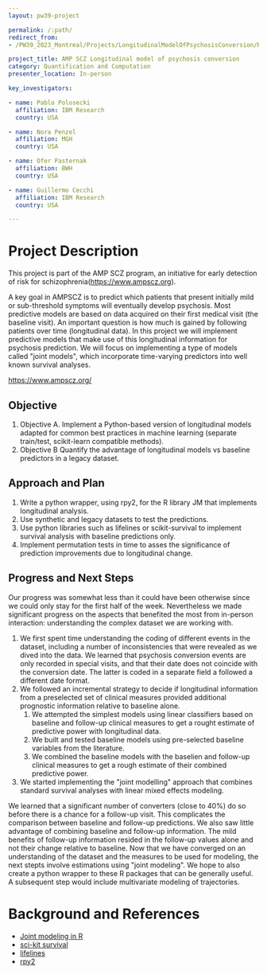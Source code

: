 ```yaml
---
layout: pw39-project

permalink: /:path/
redirect_from:
- /PW39_2023_Montreal/Projects/LongitudinalModelOfPsychosisConversion/README.html

project_title: AMP SCZ Longitudinal model of psychosis conversion
category: Quantification and Computation
presenter_location: In-person

key_investigators:

- name: Pablo Polosecki
  affiliation: IBM Research
  country: USA

- name: Nora Penzel
  affiliation: MGH
  country: USA

- name: Ofer Pasternak
  affiliation: BWH
  country: USA

- name: Guillermo Cecchi
  affiliation: IBM Research
  country: USA

---
```


# Project Description

<!-- Add a short paragraph describing the project. -->

This project is part of the AMP SCZ program, an initiative for early detection of risk for schizophrenia(<https://www.ampscz.org>).

A key goal in AMPSCZ is to predict which patients that present initially mild or sub-threshold symptoms will eventually develop psychosis. Most predictive models are based on data acquired on their first medical visit (the baseline visit). An important question is how much is gained by following patients over time (longitudinal data). In this project we will implement predictive models that make use of this longitudinal information for psychosis prediction. We will focus on implementing a type of models called "joint models", which incorporate time-varying predictors into well known survival analyses.

https://www.ampscz.org/

## Objective

<!-- Describe here WHAT you would like to achieve (what you will have as end result). -->

1.  Objective A. Implement a Python-based version of longitudinal models adapted for common best practices in machine learning (separate train/test, scikit-learn compatible methods).
2.  Objective B Quantify the advantage of longitudinal models vs baseline predictors in a legacy dataset.

## Approach and Plan

<!-- Describe here HOW you would like to achieve the objectives stated above. -->

1.  Write a python wrapper, using rpy2, for the R library JM that implements longitudinal analysis.
2.  Use synthetic and legacy datasets to test the predictions.
3.  Use python libraries such as lifelines or scikit-survival to implement survival analysis with baseline predictions only.
4.  Implement permutation tests in time to asses the significance of prediction improvements due to longitudinal change.

## Progress and Next Steps

<!-- Update this section as you make progress, describing of what you have ACTUALLY DONE.
     If there are specific steps that you could not complete then you can describe them here, too. -->
Our progress was somewhat less than it could have been otherwise since we could only stay for the first half of the week. Nevertheless we made significant progress on the aspects that benefited the most from in-person interaction: understanding the complex dataset we are working with.
1.  We first spent time understanding the coding of different events in the dataset, including a number of inconsistencies that were revealed as we dived into the data. We learned that psychosis conversion events are only recorded in special visits, and that their date does not coincide with the conversion date. The latter is coded in a separate field a followed a different date format.
2.  We followed an incremental strategy to decide if longitudinal information from a preselected set of clinical measures provided additional prognostic information relative to baseline alone.
    1.  We attempted the simplest models using linear classifiers based on baseline and follow-up clinical measures to get a rought estimate of predictive power with longitudinal data.
    2.  We built and tested baseline models using pre-selected baseline variables from the literature.
    3.  We combined the baseline models with the baselien and follow-up clinical measures to get a rough estimate of their combined predictive power.
3. We started implementing the "joint modelling" approach that combines standard survival analyses with linear mixed effects modeling.

We learned that a significant number of converters (close to 40%) do so before there is a chance for a follow-up visit. This complicates the comparison between baseline and follow-up predictions. We also saw little advantage of combining baseline and follow-up information. The mild benefits of follow-up information resided in the follow-up values alone and not their change relative to baseline. 
Now that we have converged on an understanding of the dataset and the measures to be used for modeling, the next stepts involve estimations using "joint modeling". We hope to also create a python wrapper to these R packages that can be generally useful. A subsequent step would include multivariate modeling of trajectories.



# Background and References

<!-- If you developed any software, include link to the source code repository.
     If possible, also add links to sample data, and to any relevant publications. -->

*   [Joint modeling in R](https://github.com/drizopoulos/JM)
*   [sci-kit survival](https://scikit-survival.readthedocs.io/en/stable/index.htmll)
*   [lifelines](https://lifelines.readthedocs.io/en/latest/index.html)
*   [rpy2](https://rpy2.github.io/doc/v3.5.x/html/index.html)
